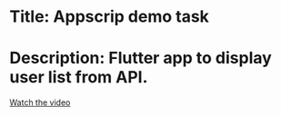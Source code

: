 # Title: Appscrip demo task
# Description: Flutter app to display user list from API.

[Watch the video](assets/demo.mp4)